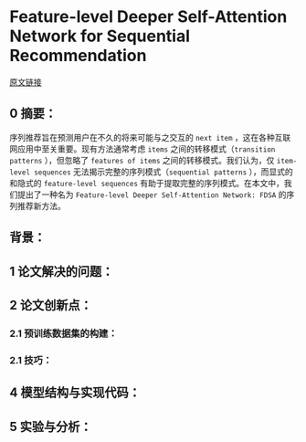 # Feature-level Deeper Self-Attention Network for Sequential Recommendation
[原文链接]()
## 0 摘要：
序列推荐旨在预测用户在不久的将来可能与之交互的 `next item` ，这在各种互联网应用中至关重要。现有方法通常考虑 `items` 之间的转移模式（`transition patterns` ），但忽略了 `features of items` 之间的转移模式。我们认为，仅 `item-level sequences` 无法揭示完整的序列模式（`sequential patterns` ），而显式的和隐式的 `feature-level sequences` 有助于提取完整的序列模式。在本文中，我们提出了一种名为 `Feature-level Deeper Self-Attention Network: FDSA` 的序列推荐新方法。

## 背景：


## 1 论文解决的问题：


## 2 论文创新点：


### 2.1 预训练数据集的构建：


### 2.1 技巧：


## 4 模型结构与实现代码：


## 5 实验与分析：

<!--stackedit_data:
eyJoaXN0b3J5IjpbMTcwMzM5NTI5OSwtMTU5Mjg2MzIzNSwtMT
YzMjI3MzU4MywtMTE0ODg4NTM2N119
-->